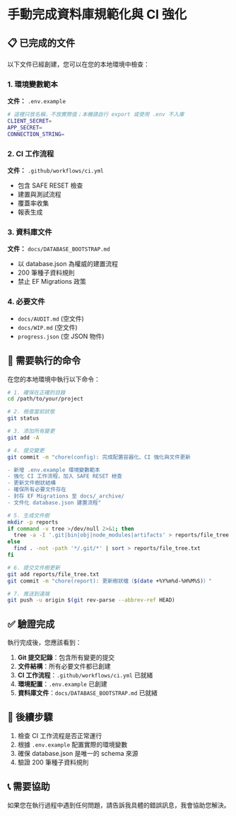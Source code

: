 # 手動完成資料庫規範化與 CI 強化

## 📋 已完成的文件

以下文件已經創建，您可以在您的本地環境中檢查：

### 1. 環境變數範本
**文件：** `.env.example`
```bash
# 這裡只放名稱，不放實際值；本機請自行 export 或使用 .env 不入庫
CLIENT_SECRET=
APP_SECRET=
CONNECTION_STRING=
```

### 2. CI 工作流程
**文件：** `.github/workflows/ci.yml`
- 包含 SAFE RESET 檢查
- 建置與測試流程
- 覆蓋率收集
- 報表生成

### 3. 資料庫文件
**文件：** `docs/DATABASE_BOOTSTRAP.md`
- 以 database.json 為權威的建置流程
- 200 筆種子資料規則
- 禁止 EF Migrations 政策

### 4. 必要文件
- `docs/AUDIT.md` (空文件)
- `docs/WIP.md` (空文件)  
- `progress.json` (空 JSON 物件)

## 🔧 需要執行的命令

在您的本地環境中執行以下命令：

```bash
# 1. 確保在正確的目錄
cd /path/to/your/project

# 2. 檢查當前狀態
git status

# 3. 添加所有變更
git add -A

# 4. 提交變更
git commit -m "chore(config): 完成配置容器化、CI 強化與文件更新

- 新增 .env.example 環境變數範本
- 強化 CI 工作流程，加入 SAFE RESET 檢查
- 更新文件樹狀結構
- 確保所有必要文件存在
- 封存 EF Migrations 至 docs/_archive/
- 文件化 database.json 建置流程"

# 5. 生成文件樹
mkdir -p reports
if command -v tree >/dev/null 2>&1; then
  tree -a -I '.git|bin|obj|node_modules|artifacts' > reports/file_tree.txt
else
  find . -not -path '*/.git/*' | sort > reports/file_tree.txt
fi

# 6. 提交文件樹更新
git add reports/file_tree.txt
git commit -m "chore(report): 更新樹狀檔（$(date +%Y%m%d-%H%M%S)）"

# 7. 推送到遠端
git push -u origin $(git rev-parse --abbrev-ref HEAD)
```

## ✅ 驗證完成

執行完成後，您應該看到：

1. **Git 提交記錄**：包含所有變更的提交
2. **文件結構**：所有必要文件都已創建
3. **CI 工作流程**：`.github/workflows/ci.yml` 已就緒
4. **環境配置**：`.env.example` 已創建
5. **資料庫文件**：`docs/DATABASE_BOOTSTRAP.md` 已就緒

## 🚀 後續步驟

1. 檢查 CI 工作流程是否正常運行
2. 根據 `.env.example` 配置實際的環境變數
3. 確保 database.json 是唯一的 schema 來源
4. 驗證 200 筆種子資料規則

## 📞 需要協助

如果您在執行過程中遇到任何問題，請告訴我具體的錯誤訊息，我會協助您解決。